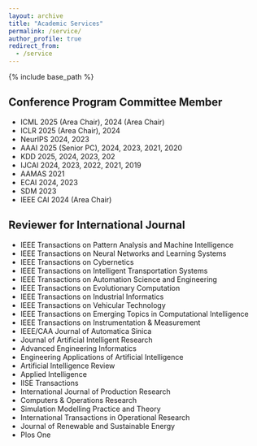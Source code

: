 ```yaml
---
layout: archive
title: "Academic Services"
permalink: /service/
author_profile: true
redirect_from:
  - /service
---
```


{% include base_path %}

Conference Program Committee Member
------
* ICML 2025 (Area Chair), 2024 (Area Chair)
* ICLR 2025 (Area Chair), 2024
* NeurIPS 2024, 2023
* AAAI 2025 (Senior PC), 2024, 2023, 2021, 2020
* KDD 2025, 2024, 2023, 202
* IJCAI 2024, 2023, 2022, 2021, 2019
* AAMAS 2021
* ECAI 2024, 2023
* SDM 2023
* IEEE CAI 2024 (Area Chair)

Reviewer for International Journal
------
* IEEE Transactions on Pattern Analysis and Machine Intelligence
* IEEE Transactions on Neural Networks and Learning Systems
* IEEE Transactions on Cybernetics
* IEEE Transactions on Intelligent Transportation Systems
* IEEE Transactions on Automation Science and Engineering
* IEEE Transactions on Evolutionary Computation
* IEEE Transactions on Industrial Informatics
* IEEE Transactions on Vehicular Technology
* IEEE Transactions on Emerging Topics in Computational Intelligence
* IEEE Transactions on Instrumentation & Measurement
* IEEE/CAA Journal of Automatica Sinica
* Journal of Artificial Intelligent Research
* Advanced Engineering Informatics
* Engineering Applications of Artificial Intelligence
* Artificial Intelligence Review
* Applied Intelligence
* IISE Transactions
* International Journal of Production Research
* Computers & Operations Research
* Simulation Modelling Practice and Theory
* International Transactions in Operational Research
* Journal of Renewable and Sustainable Energy
* Plos One
